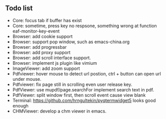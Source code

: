 ## Todo list
* Core: focus tab if buffer has exist
* Core: sometime, press key no respsone, something wrong at function eaf-monitor-key-event
* Browser: add cookie support
* Browser: support pop window, such as emacs-china.org
* Browser: add progressbar
* Browser: add proxy support
* Browser: add scroll interface support.
* Browser: implement js plugin like vimium
* ImageViewer: add zoom support
* Pdfviewer: hover mouse to detect url postion, ctrl + button can open url under mouse.
* Pdfviewer: fix page still in scrolling even user release key.
* PdfViewer: use mupdf/page.searchFor implement search text in pdf.
* PdfViewer: split window first, then scroll event cause view blank
* Terminal: https://github.com/hrngultekin/pyqtermwidget5 looks good enough
* CHMViewer: develop a chm viewer in emacs.
